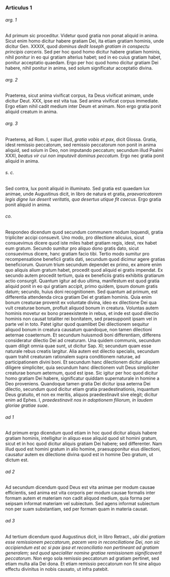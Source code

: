 ### Articulus 1

###### arg. 1
Ad primum sic proceditur. Videtur quod gratia non ponat aliquid in anima. Sicut enim homo dicitur habere gratiam Dei, ita etiam gratiam hominis, unde dicitur Gen. XXXIX, quod *dominus dedit Ioseph gratiam in conspectu principis carceris*. Sed per hoc quod homo dicitur habere gratiam hominis, nihil ponitur in eo qui gratiam alterius habet; sed in eo cuius gratiam habet, ponitur acceptatio quaedam. Ergo per hoc quod homo dicitur gratiam Dei habere, nihil ponitur in anima, sed solum significatur acceptatio divina.

###### arg. 2
Praeterea, sicut anima vivificat corpus, ita Deus vivificat animam, unde dicitur Deut. XXX, ipse est vita tua. Sed anima vivificat corpus immediate. Ergo etiam nihil cadit medium inter Deum et animam. Non ergo gratia ponit aliquid creatum in anima.

###### arg. 3
Praeterea, ad Rom. I, super illud, *gratia vobis et pax*, dicit Glossa. Gratia, idest remissio peccatorum, sed remissio peccatorum non ponit in anima aliquid, sed solum in Deo, non imputando peccatum; secundum illud Psalmi XXXI, *beatus vir cui non imputavit dominus peccatum*. Ergo nec gratia ponit aliquid in anima.

###### s. c.
Sed contra, lux ponit aliquid in illuminato. Sed gratia est quaedam lux animae, unde Augustinus dicit, in libro de natura et gratia, *praevaricatorem legis digne lux deserit veritatis, qua desertus utique fit caecus*. Ergo gratia ponit aliquid in anima.

###### co.
Respondeo dicendum quod secundum communem modum loquendi, gratia tripliciter accipi consuevit. Uno modo, pro dilectione alicuius, sicut consuevimus dicere quod iste miles habet gratiam regis, idest, rex habet eum gratum. Secundo sumitur pro aliquo dono gratis dato, sicut consuevimus dicere, hanc gratiam facio tibi. Tertio modo sumitur pro recompensatione beneficii gratis dati, secundum quod dicimur agere gratias beneficiorum. Quorum trium secundum dependet ex primo, ex amore enim quo aliquis alium gratum habet, procedit quod aliquid ei gratis impendat. Ex secundo autem procedit tertium, quia ex beneficiis gratis exhibitis gratiarum actio consurgit. Quantum igitur ad duo ultima, manifestum est quod gratia aliquid ponit in eo qui gratiam accipit, primo quidem, ipsum donum gratis datum; secundo, huius doni recognitionem. Sed quantum ad primum, est differentia attendenda circa gratiam Dei et gratiam hominis. Quia enim bonum creaturae provenit ex voluntate divina, ideo ex dilectione Dei qua vult creaturae bonum, profluit aliquod bonum in creatura. Voluntas autem hominis movetur ex bono praeexistente in rebus, et inde est quod dilectio hominis non causat totaliter rei bonitatem, sed praesupponit ipsam vel in parte vel in toto. Patet igitur quod quamlibet Dei dilectionem sequitur aliquod bonum in creatura causatum quandoque, non tamen dilectioni aeternae coaeternum. Et secundum huiusmodi boni differentiam, differens consideratur dilectio Dei ad creaturam. Una quidem communis, secundum quam diligit omnia quae sunt, ut dicitur Sap. XI; secundum quam esse naturale rebus creatis largitur. Alia autem est dilectio specialis, secundum quam trahit creaturam rationalem supra conditionem naturae, ad participationem divini boni. Et secundum hanc dilectionem dicitur aliquem diligere simpliciter, quia secundum hanc dilectionem vult Deus simpliciter creaturae bonum aeternum, quod est ipse. Sic igitur per hoc quod dicitur homo gratiam Dei habere, significatur quiddam supernaturale in homine a Deo proveniens. Quandoque tamen gratia Dei dicitur ipsa aeterna Dei dilectio, secundum quod dicitur etiam gratia praedestinationis, inquantum Deus gratuito, et non ex meritis, aliquos praedestinavit sive elegit; dicitur enim ad Ephes. I, *praedestinavit nos in adoptionem filiorum, in laudem gloriae gratiae suae*.

###### ad 1
Ad primum ergo dicendum quod etiam in hoc quod dicitur aliquis habere gratiam hominis, intelligitur in aliquo esse aliquid quod sit homini gratum, sicut et in hoc quod dicitur aliquis gratiam Dei habere; sed differenter. Nam illud quod est homini gratum in alio homine, praesupponitur eius dilectioni, causatur autem ex dilectione divina quod est in homine Deo gratum, ut dictum est.

###### ad 2
Ad secundum dicendum quod Deus est vita animae per modum causae efficientis, sed anima est vita corporis per modum causae formalis inter formam autem et materiam non cadit aliquod medium, quia forma per seipsam informat materiam vel subiectum. Sed agens informat subiectum non per suam substantiam, sed per formam quam in materia causat.

###### ad 3
Ad tertium dicendum quod Augustinus dicit, in libro Retract., *ubi dixi gratiam esse remissionem peccatorum, pacem vero in reconciliatione Dei, non sic accipiendum est ac si pax ipsa et reconciliatio non pertineant ad gratiam generalem; sed quod specialiter nomine gratiae remissionem significaverit peccatorum*. Non ergo sola remissio peccatorum ad gratiam pertinet, sed etiam multa alia Dei dona. Et etiam remissio peccatorum non fit sine aliquo effectu divinitus in nobis causato, ut infra patebit.

